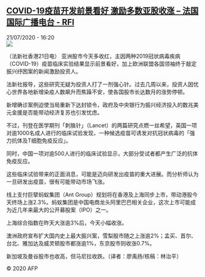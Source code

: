 <!--1595346968000-->
[COVID-19疫苗开发前景看好 激励多数亚股收涨 – 法国国际广播电台 - RFI](http://www.rfi.fr//cn/contenu/20200721-covid-19%E7%96%AB%E8%8B%97%E5%BC%80%E5%8F%91%E5%89%8D%E6%99%AF%E7%9C%8B%E5%A5%BD-%E6%BF%80%E5%8A%B1%E5%A4%9A%E6%95%B0%E4%BA%9A%E8%82%A1%E6%94%B6%E6%B6%A8)
------

<div>21/07/2020 - 16:20</div><img src="https://s.rfi.fr/media/display/016296e8-cb65-11ea-ad21-005056bf87d6/w:310/p:16x9/eco0005b.200721222004.jpg"><div class="t-content__body u-clearfix"><div class="m-interstitial"></div><p>（法新社香港21日电）    亚洲股市今天多收红，主因两种2019冠状病毒疾病（COVID-19）疫苗临床实验结果显示前景看好，加上欧洲联盟各国领袖终于敲定振兴纾困案的新闻激励投资人。</p><p>    法新社报导，这些研究无疑为投资人打了一剂强心针。过去几周以来，投资人因忧心世界各地新增染疫人数飙升而焦躁不安，使各国股市长达数月的涨势停顿。</p><p>    新增确诊案例迫使当局重新下达封锁令，政府及中央银行为振兴经济投入的数兆美元金援是否能带动经济复苏也引发忧虑。</p><p>    不过，刊登在医学期刊「刺胳针」（Lancet）的两篇研究点燃一丝希望，英国一项对逾1000名成人进行的临床试验发现，一种候选疫苗可诱发对抗冠状病毒的「强力抗体及T细胞免疫反应」。</p><p>    同时，中国一项对逾500人进行的临床试验显示，大部分受试者都产生广泛的抗体免疫反应。</p><p>    这些临床试验带来的正面消息，可能是迈向研发出疫苗的重大进展。而分析师认为一旦研发出疫苗，很有可能带动市场飞涨。</p><p>    线上支付巨擘蚂蚁集团（Ant Group）规划将在香港及上海同步上市，带动港股今天终场上涨2.3%。蚂蚁集团是中国电商龙头阿里巴巴相关企业，这次上市可能成为近几年来最大的公开募股案（IPO）之一。</p><p>    上海综合指数在昨天大涨逾3%后，今天小幅收涨。</p><p>    澳洲政府宣布扩大国内史上最大振兴案，雪梨股市随之上涨逾2%；孟买、首尔、台北、雅加达及威灵顿股市都涨逾1%，东京股市则收涨0.7%。</p><p>    新加坡及曼谷股市也收高，但马尼拉收跌。（译者：廖禹扬/核稿：林治平）</p><p class="t-copyright">© 2020 AFP</p>        </div>
